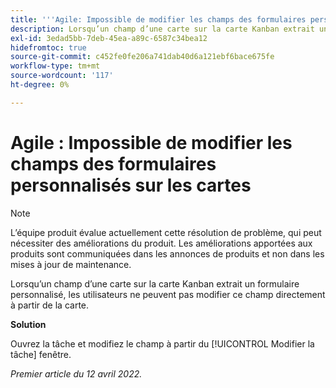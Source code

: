 ```yaml
---
title: '''Agile: Impossible de modifier les champs des formulaires personnalisés sur les cartes'
description: Lorsqu’un champ d’une carte sur la carte Kanban extrait un formulaire personnalisé, les utilisateurs ne peuvent pas modifier ce champ directement à partir de la carte.
exl-id: 3edad5bb-7deb-45ea-a89c-6587c34bea12
hidefromtoc: true
source-git-commit: c452fe0fe206a741dab40d6a121ebf6bace675fe
workflow-type: tm+mt
source-wordcount: '117'
ht-degree: 0%

---
```


# Agile : Impossible de modifier les champs des formulaires personnalisés sur les cartes

>[!NOTE]
>
>L’équipe produit évalue actuellement cette résolution de problème, qui peut nécessiter des améliorations du produit. Les améliorations apportées aux produits sont communiquées dans les annonces de produits et non dans les mises à jour de maintenance.

Lorsqu’un champ d’une carte sur la carte Kanban extrait un formulaire personnalisé, les utilisateurs ne peuvent pas modifier ce champ directement à partir de la carte.

**Solution**

Ouvrez la tâche et modifiez le champ à partir du [!UICONTROL Modifier la tâche] fenêtre.

_Premier article du 12 avril 2022._
